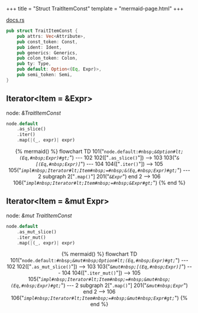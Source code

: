 +++
title = "Struct TraitItemConst"
template = "mermaid-page.html"
+++

[docs.rs](https://docs.rs/syn/latest/syn/struct.TraitItemConst.html)

```rust
pub struct TraitItemConst {
    pub attrs: Vec<Attribute>,
    pub const_token: Const,
    pub ident: Ident,
    pub generics: Generics,
    pub colon_token: Colon,
    pub ty: Type,
    pub default: Option<(Eq, Expr)>,
    pub semi_token: Semi,
}
```

## Iterator<Item = &Expr>

node: *&TraitItemConst*

```rust
node.default
    .as_slice()
    .iter()
    .map(|(_, expr)| expr)
```

<center>

{% mermaid() %}
    flowchart TD
        101("<code>node.default:#nbsp;<em>&Option#lt;(Eq,#nbsp;Expr)#gt;</em></code>") --- 102
        102(["<code>.as_slice()</code>"]) --> 103
        103("<code><em>&[(Eq,#nbsp;Expr)]</em></code>") --- 104
        104(["<code>.iter()</code>"]) --> 105
        105("<code><em>impl#nbsp;Iterator#lt;Item#nbsp;=#nbsp;&(Eq,#nbsp;Expr)#gt;</em></code>") --- 2
        subgraph 2["<code>.map()</code>"]
            201("<code><em>&Expr</em></code>")
        end
        2 --> 106
        106("<code><em>impl#nbsp;Iterator#lt;Item#nbsp;=#nbsp;&Expr#gt;</em></code>")
{% end %}

</center>

## Iterator<Item = &mut Expr>

node: *&mut TraitItemConst*

```rust
node.default
    .as_mut_slice()
    .iter_mut()
    .map(|(_, expr)| expr)
```

<center>

{% mermaid() %}
    flowchart TD
        101("<code>node.default:#nbsp;<em>&mut#nbsp;Option#lt;(Eq,#nbsp;Expr)#gt;</em></code>") --- 102
        102(["<code>.as_mut_slice()</code>"]) --> 103
        103("<code><em>&mut#nbsp;[(Eq,#nbsp;Expr)]</em></code>") --- 104
        104(["<code>.iter_mut()</code>"]) --> 105
        105("<code><em>impl#nbsp;Iterator#lt;Item#nbsp;=#nbsp;&mut#nbsp;(Eq,#nbsp;Expr)#gt;</em></code>") --- 2
        subgraph 2["<code>.map()</code>"]
            201("<code><em>&mut#nbsp;Expr</em></code>")
        end
        2 --> 106
        106("<code><em>impl#nbsp;Iterator#lt;Item#nbsp;=#nbsp;&mut#nbsp;Expr#gt;</em></code>")
{% end %}

</center>
